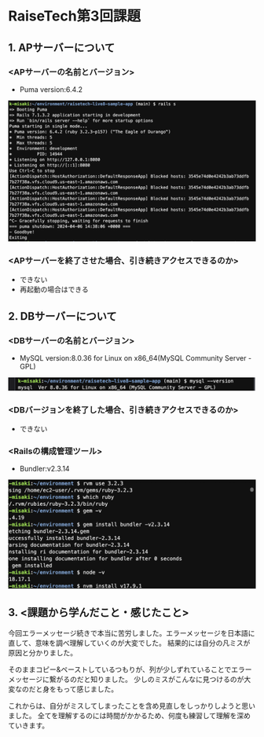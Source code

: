 # RaiseTech第3回課題


## 1. APサーバーについて
### <APサーバーの名前とバージョン>
- Puma version:6.4.2

![puma.png](evidence/puma.png)

### <APサーバーを終了させた場合、引き続きアクセスできるのか>
- できない
- 再起動の場合はできる



## 2. DBサーバーについて
### <DBサーバーの名前とバージョン>
- MySQL version:8.0.36 for Linux on x86_64(MySQL Community Server -GPL)

![mysql.png](evidence/mysql.png)

### <DBバージョンを終了した場合、引き続きアクセスできるのか>
- できない


### <Railsの構成管理ツール>
- Bundler:v2.3.14

![bundler.png](evidence/bundler.png)

## 3. <課題から学んだこと・感じたこと>
今回エラーメッセージ続きで本当に苦労しました。エラーメッセージを日本語に直して、意味を調べ理解していくのが大変でした。
結果的には自分の凡ミスが原因と分かりました。

そのままコピー&ペーストしているつもりが、列が少しずれていることでエラーメッセージに繋がるのだと知りました。
少しのミスがこんなに見つけるのが大変なのだと身をもって感じました。

これからは、自分がミスしてしまったことを含め見直しをしっかりしようと思いました。
全てを理解するのには時間がかかるため、何度も練習して理解を深めていきます。
